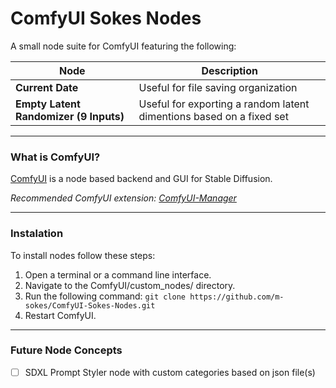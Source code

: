 ComfyUI Sokes Nodes
=======
A small node suite for ComfyUI featuring the following:

| Node | Description |
| --- | --- |
| **Current Date** | Useful for file saving organization |
| **Empty Latent Randomizer (9 Inputs)** | Useful for exporting a random latent dimentions based on a fixed set |

---

### What is ComfyUI?

[ComfyUI](https://github.com/comfyanonymous/ComfyUI) is a node based backend and GUI for Stable Diffusion.

*Recommended ComfyUI extension: [ComfyUI-Manager](https://github.com/ltdrdata/ComfyUI-Manager)*

---

### Instalation

To install nodes follow these steps:

1. Open a terminal or a command line interface.
2. Navigate to the ComfyUI/custom_nodes/ directory.
3. Run the following command: ```git clone https://github.com/m-sokes/ComfyUI-Sokes-Nodes.git```
4. Restart ComfyUI.

---

### Future Node Concepts
- [ ] SDXL Prompt Styler node with custom categories based on json file(s)
